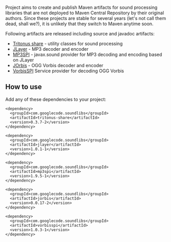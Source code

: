 Project aims to create and publish Maven artifacts for sound processing libraries that are not deployed to Maven Central Repository by their original authors. Since these projects are stable for several years (let's not call them dead, shall we?), it is unlikely that they switch to Maven anytime soon.

Following artifacts are released including source and javadoc artifacts:

  * [Tritonus share](http://tritonus.org) - utility classes for sound processing
  * [JLayer](http://www.javazoom.net/javalayer/javalayer.html) - MP3 decoder and  encoder
  * [MP3SPI](http://www.javazoom.net/mp3spi/mp3spi.html) - javax.sound provider for MP3 decoding and encoding based on JLayer
  * [JOrbis](http://www.jcraft.com/jorbis/) - OGG Vorbis decoder and encoder
  * [VorbisSPI](http://www.javazoom.net/vorbisspi/vorbisspi.html) Service provider for decoding OGG Vorbis

## How to use ##

Add any of these dependencies to your project:

```
<dependency>
  <groupId>com.googlecode.soundlibs</groupId>
  <artifactId>tritonus-share</artifactId>
  <version>0.3.7-2</version>
</dependency>

<dependency>
  <groupId>com.googlecode.soundlibs</groupId>
  <artifactId>jlayer</artifactId>
  <version>1.0.1-1</version>
</dependency>

<dependency>
  <groupId>com.googlecode.soundlibs</groupId>
  <artifactId>mp3spi</artifactId>
  <version>1.9.5-1</version>
</dependency>

<dependency>
  <groupId>com.googlecode.soundlibs</groupId>
  <artifactId>jorbis</artifactId>
  <version>0.0.17-2</version>
</dependency>

<dependency>
  <groupId>com.googlecode.soundlibs</groupId>
  <artifactId>vorbisspi</artifactId>
  <version>1.0.3-1</version>
</dependency>
```